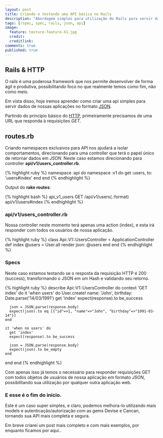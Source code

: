 ```yaml
---
layout: post
title: Criando e testando uma API básica no Rails
description: "Abordagem simples para utilização do Rails para servir dados para web."
tags: [rspec, spec, rails, json, api]
image:
  feature: texture-feature-X1.jpg
  credit:
  creditlink:
comments: true
published: true
---
```


## Rails & HTTP

O rails é uma poderosa framework que nos permite desenvolver de forma ágil e produtiva,
possibilitando foco no que realmente temos como fim, não como meio.

Em vista disso, hoje iremos aprender como criar uma api simples para servir
dados de nossas aplicações no formato [JSON](http://pt.wikipedia.org/wiki/JSON).

Partindo do princípio básico do [HTTP](http://pt.wikipedia.org/wiki/Hypertext_Transfer_Protocol),
primeiramente precisamos de uma URL que responda à requisições *GET*.

## routes.rb

Criando namespaces exclusivos para API nos ajudará a isolar comportamentos, direcionando para uma
controller que terá o papel único de retornar dados em *JSON*. Neste caso estamos
direcionando para controller **api/v1/users_controller.rb**.

{% highlight ruby %}
  namespace :api do
    namespace :v1 do
      get :users, to: 'users#index'
    end
  end
{% endhighlight %}

Output do **rake routes**:

{% highlight bash %}
  api_v1_users GET  /api/v1/users(.:format) api/v1/users#index
{% endhighlight %}


### api/v1/users_controller.rb

Nossa controller neste momento terá apenas uma action (index), e esta irá responder
com todos os usuários de nossa aplicação.

{% highlight ruby %}
class Api::V1::UsersController < ApplicationController
  def index
    @users = User.all
    render json: @users
  end
end
{% endhighlight %}

### Specs

Neste caso estamos testando se o resposta da requisição HTTP é 200 (success),
transformando o JSON em um Hash e validando seu retorno.

{% highlight ruby %}
describe Api::V1::UsersController do
  context 'GET index' do
    it 'when users' do
      User.create! name: 'John', birthday: Date.parse('14/03/1991')
      get 'index'
      expect(response).to be_success

      json = JSON.parse(response.body)
      expect(json).to eq [{"id"=>1, "name"=>"John", "birthday"=>"1991-03-14"}]
    end

    it 'when no users' do
      get 'index'
      expect(response).to be_success

      json = JSON.parse(response.body)
      expect(json).to be_empty
    end
  end
end
{% endhighlight %}

Com apenas isso já temos o necessário para responder requisições GET com todos
objetos de usuários de nossa aplicação em formato *JSON*, possibilitando
sua utilização por qualquer outra aplicação web.

### E esse é o fim do início.

Este é um caso super simples, e claro, podemos melhora-lo utilizando mais models e
autenticação/autorização com as gems Devise e Cancan, tornando sua API mais completa e segura.

Em breve criarei um post mais completo e com mais exemplos, por enquanto ficamos por aqui..










